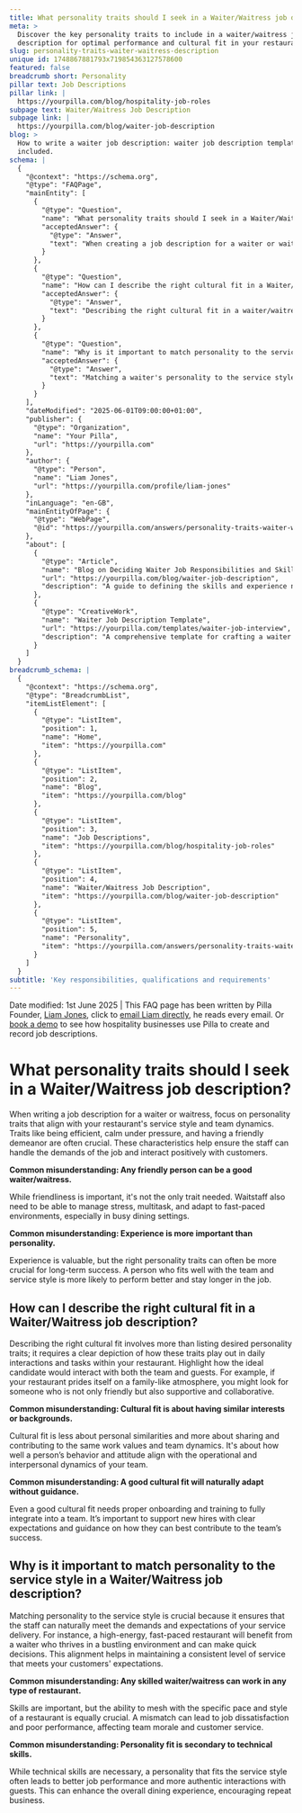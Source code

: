 ```yaml
---
title: What personality traits should I seek in a Waiter/Waitress job description?
meta: >
  Discover the key personality traits to include in a waiter/waitress job
  description for optimal performance and cultural fit in your restaurant.
slug: personality-traits-waiter-waitress-description
unique id: 1748867881793x719854363127578600
featured: false
breadcrumb short: Personality
pillar text: Job Descriptions
pillar link: |
  https://yourpilla.com/blog/hospitality-job-roles
subpage text: Waiter/Waitress Job Description
subpage link: |
  https://yourpilla.com/blog/waiter-job-description
blog: >
  How to write a waiter job description: waiter job description template
  included.
schema: |
  {
    "@context": "https://schema.org",
    "@type": "FAQPage",
    "mainEntity": [
      {
        "@type": "Question",
        "name": "What personality traits should I seek in a Waiter/Waitress job description?",
        "acceptedAnswer": {
          "@type": "Answer",
          "text": "When creating a job description for a waiter or waitress, focus on personality traits that align with your restaurant's service style and the dynamics of your team. Essential traits include efficiency, calmness under pressure, and a friendly demeanor, which ensure the staff can manage the job demands and maintain positive interactions with customers."
        }
      },
      {
        "@type": "Question",
        "name": "How can I describe the right cultural fit in a Waiter/Waitress job description?",
        "acceptedAnswer": {
          "@type": "Answer",
          "text": "Describing the right cultural fit in a waiter/waitress job description involves detailing how desired personality traits should manifest in daily interactions and tasks within your restaurant. Emphasize the candidate's potential to interact well with both team members and guests, matching the values and dynamics of your team."
        }
      },
      {
        "@type": "Question",
        "name": "Why is it important to match personality to the service style in a Waiter/Waitress job description?",
        "acceptedAnswer": {
          "@type": "Answer",
          "text": "Matching a waiter's personality to the service style of your restaurant is crucial as it ensures staff can effectively meet the specific demands and expectations of your service delivery. This alignment enhances service consistency and maximizes customer satisfaction, fostering a conducive work environment and encouraging repeat business."
        }
      }
    ],
    "dateModified": "2025-06-01T09:00:00+01:00",
    "publisher": {
      "@type": "Organization",
      "name": "Your Pilla",
      "url": "https://yourpilla.com"
    },
    "author": {
      "@type": "Person",
      "name": "Liam Jones",
      "url": "https://yourpilla.com/profile/liam-jones"
    },
    "inLanguage": "en-GB",
    "mainEntityOfPage": {
      "@type": "WebPage",
      "@id": "https://yourpilla.com/answers/personality-traits-waiter-waitress-description"
    },
    "about": [
      {
        "@type": "Article",
        "name": "Blog on Deciding Waiter Job Responsibilities and Skills",
        "url": "https://yourpilla.com/blog/waiter-job-description",
        "description": "A guide to defining the skills and experience needed from a waiter, focusing on responsibilities and necessary personality traits for effective service."
      },
      {
        "@type": "CreativeWork",
        "name": "Waiter Job Description Template",
        "url": "https://yourpilla.com/templates/waiter-job-interview",
        "description": "A comprehensive template for crafting a waiter job description that highlights essential skills and traits, ensuring a precise match for restaurant needs."
      }
    ]
  }
breadcrumb_schema: |
  {
    "@context": "https://schema.org",
    "@type": "BreadcrumbList",
    "itemListElement": [
      {
        "@type": "ListItem",
        "position": 1,
        "name": "Home",
        "item": "https://yourpilla.com"
      },
      {
        "@type": "ListItem",
        "position": 2,
        "name": "Blog",
        "item": "https://yourpilla.com/blog"
      },
      {
        "@type": "ListItem",
        "position": 3,
        "name": "Job Descriptions",
        "item": "https://yourpilla.com/blog/hospitality-job-roles"
      },
      {
        "@type": "ListItem",
        "position": 4,
        "name": "Waiter/Waitress Job Description",
        "item": "https://yourpilla.com/blog/waiter-job-description"
      },
      {
        "@type": "ListItem",
        "position": 5,
        "name": "Personality",
        "item": "https://yourpilla.com/answers/personality-traits-waiter-waitress-description"
      }
    ]
  }
subtitle: 'Key responsibilities, qualifications and requirements'
---
```


Date modified: 1st June 2025 | This FAQ page has been written by Pilla Founder, [Liam Jones](https://yourpilla.com/profile/liam-jones), click to [email Liam directly](https://mailto:liam@yourpilla.com), he reads every email. Or [book a demo](https://calendly.com/pilla/demo) to see how hospitality businesses use Pilla to create and record job descriptions.

# What personality traits should I seek in a Waiter/Waitress job description?

When writing a job description for a waiter or waitress, focus on personality traits that align with your restaurant's service style and team dynamics. Traits like being efficient, calm under pressure, and having a friendly demeanor are often crucial. These characteristics help ensure the staff can handle the demands of the job and interact positively with customers.

**Common misunderstanding: Any friendly person can be a good waiter/waitress.**

While friendliness is important, it's not the only trait needed. Waitstaff also need to be able to manage stress, multitask, and adapt to fast-paced environments, especially in busy dining settings.

**Common misunderstanding: Experience is more important than personality.**

Experience is valuable, but the right personality traits can often be more crucial for long-term success. A person who fits well with the team and service style is more likely to perform better and stay longer in the job.

## How can I describe the right cultural fit in a Waiter/Waitress job description?

Describing the right cultural fit involves more than listing desired personality traits; it requires a clear depiction of how these traits play out in daily interactions and tasks within your restaurant. Highlight how the ideal candidate would interact with both the team and guests. For example, if your restaurant prides itself on a family-like atmosphere, you might look for someone who is not only friendly but also supportive and collaborative.

**Common misunderstanding: Cultural fit is about having similar interests or backgrounds.**

Cultural fit is less about personal similarities and more about sharing and contributing to the same work values and team dynamics. It's about how well a person’s behavior and attitude align with the operational and interpersonal dynamics of your team.

**Common misunderstanding: A good cultural fit will naturally adapt without guidance.**

Even a good cultural fit needs proper onboarding and training to fully integrate into a team. It’s important to support new hires with clear expectations and guidance on how they can best contribute to the team’s success.

## Why is it important to match personality to the service style in a Waiter/Waitress job description?

Matching personality to the service style is crucial because it ensures that the staff can naturally meet the demands and expectations of your service delivery. For instance, a high-energy, fast-paced restaurant will benefit from a waiter who thrives in a bustling environment and can make quick decisions. This alignment helps in maintaining a consistent level of service that meets your customers' expectations.

**Common misunderstanding: Any skilled waiter/waitress can work in any type of restaurant.**

Skills are important, but the ability to mesh with the specific pace and style of a restaurant is equally crucial. A mismatch can lead to job dissatisfaction and poor performance, affecting team morale and customer service.

**Common misunderstanding: Personality fit is secondary to technical skills.**

While technical skills are necessary, a personality that fits the service style often leads to better job performance and more authentic interactions with guests. This can enhance the overall dining experience, encouraging repeat business.
